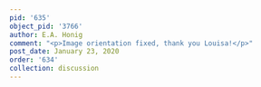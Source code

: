 ```yaml
---
pid: '635'
object_pid: '3766'
author: E.A. Honig
comment: "<p>Image orientation fixed, thank you Louisa!</p>"
post_date: January 23, 2020
order: '634'
collection: discussion
---
```

